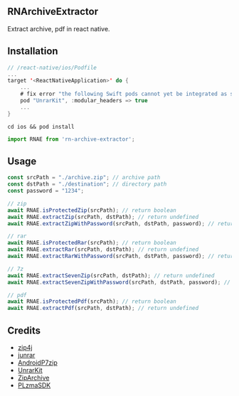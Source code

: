 ## RNArchiveExtractor

Extract archive, pdf in react native.

## Installation

```swift
// /react-native/ios/Podfile
...
target '<ReactNativeApplication>' do {
    ...
    # fix error "the following Swift pods cannot yet be integrated as static libraries"
    pod "UnrarKit", :modular_headers => true
    ...
}
```

```console
cd ios && pod install
```

```js
import RNAE from 'rn-archive-extractor';
```

## Usage

```js
const srcPath = "./archive.zip"; // archive path
const dstPath = "./destination"; // directory path
const password = "1234";

// zip
await RNAE.isProtectedZip(srcPath); // return boolean
await RNAE.extractZip(srcPath, dstPath); // return undefined
await RNAE.extractZipWithPassword(srcPath, dstPath, password); // return undefined

// rar
await RNAE.isProtectedRar(srcPath); // return boolean
await RNAE.extractRar(srcPath, dstPath); // return undefined
await RNAE.extractRarWithPassword(srcPath, dstPath, password); // return undefined

// 7z
await RNAE.extractSevenZip(srcPath, dstPath); // return undefined
await RNAE.extractSevenZipWithPassword(srcPath, dstPath, password); // return undefined

// pdf
await RNAE.isProtectedPdf(srcPath); // return boolean
await RNAE.extractPdf(srcPath, dstPath); // return undefined
```

## Credits

- [zip4j](https://github.com/srikanth-lingala/zip4j)
- [junrar](https://github.com/junrar/junrar)
- [AndroidP7zip](https://github.com/hzy3774/AndroidP7zip)
- [UnrarKit](https://github.com/abbeycode/UnrarKit)
- [ZipArchive](https://github.com/ZipArchive/ZipArchive)
- [PLzmaSDK](https://github.com/OlehKulykov/PLzmaSDK)